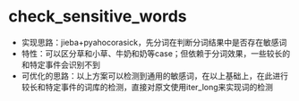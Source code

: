 # check_sensitive_words
- 实现思路：jieba+pyahocorasick，先分词在判断分词结果中是否存在敏感词
- 特性：可以区分草和小草、牛奶和奶等case；但依赖于分词效果，一些较长的和特定事件会识别不到
- 可优化的思路：以上方案可以检测到通用的敏感词，在以上基础上，在此进行较长和特定事件的词库的检测，直接对原文使用iter_long来实现词的检测
